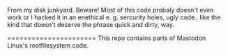 From my disk junkyard. Beware! Most of this code probaly doesn't
even work or I hacked it in an enethical e. g. sercurity holes, ugly code.. like the kind that doesn't
deserve the phrase quick and dirty, way.

======================
This repo contains parts of Mastodon Linux's rootfilesystem code.


